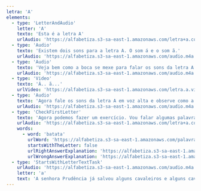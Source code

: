 ```yaml
---
letra: 'A'
elements:
  - type: 'LetterAndAudio'
    letter: 'A'
    texto: 'Esta é a letra A'
    urlAudio: 'https://alfabetiza.s3-sa-east-1.amazonaws.com/letra+a.comec%CC%A7a+com.batata.certo.m4a'
  - type: 'Audio'
    texto: 'Existem dois sons para a letra A. O som á e o som ã.'
    urlAudio: 'https://alfabetiza.s3-sa-east-1.amazonaws.com/audio.m4a'
  - type: 'Audio'
    texto: 'Veja bem como a boca se mexe para falar os sons da letra A.'
    urlAudio: 'https://alfabetiza.s3-sa-east-1.amazonaws.com/audio.m4a'
  - type: 'Video'
    texto: 'Á.. ã...'
    urlVideo: 'https://alfabetiza.s3-sa-east-1.amazonaws.com/letra.a.video.sons+da+letra.mp4'
  - type: 'Audio'
    texto: 'Agora fale os sons da letra A em voz alta e observe como a sua boca se mexe. Essa observação é muito importante para você aprender a ler e escrever. Se você precisar, assista o vídeo novamente.'
    urlAudio: 'https://alfabetiza.s3-sa-east-1.amazonaws.com/audio.m4a'
  - type: 'CheckFirstLetter'
    texto: 'Agora podemos fazer um exercício. Vou falar algumas palavras, e a cada palavra que você ouvir, repita em voz alta. Se o primeiro som da palavra for um dos sons da letra A, aperte o botão verde. Se não, aperte o vermelho.'
    urlAudio: 'https://alfabetiza.s3-sa-east-1.amazonaws.com/letra+a.comec%CC%A7a+com.instruc%CC%A7o%CC%83es.m4a'
    words:
      - word: 'batata'
        urlWord: 'https://alfabetiza.s3-sa-east-1.amazonaws.com/palavras.batata.m4a'
        startsWithTheLetter: false
        urlRightAnswerExplanation: 'https://alfabetiza.s3-sa-east-1.amazonaws.com/letra+a.comec%CC%A7a+com.batata.certo.m4a'
        urlWrongAnswerExplanation: 'https://alfabetiza.s3-sa-east-1.amazonaws.com/letra+a.comec%CC%A7a+com.batata.errado.m4a'
  - type: 'StartsWithLetterTextTask'
    urlAudio: 'https://alfabetiza.s3-sa-east-1.amazonaws.com/audio.m4a'
    letter: 'a'
    text: 'A senhora Prudência já salvou alguns cavaleiros e alguns cavalheiros. Deu-lhes equilíbrio e uma atitude mais ponderada. Pois quando estava com eles os aconselhava a pensar duas vezes antes de fazer algo que pudesse prejudicá-los.'
---
```

